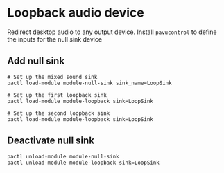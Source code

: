 # Loopback audio device

Redirect desktop audio to any output device. Install `pavucontrol` to define the inputs for the null sink device

## Add null sink

``` shell
# Set up the mixed sound sink
pactl load-module module-null-sink sink_name=LoopSink

# Set up the first loopback sink
pactl load-module module-loopback sink=LoopSink

# Set up the second loopback sink
pactl load-module module-loopback sink=LoopSink
```

## Deactivate null sink

``` shell
pactl unload-module module-null-sink
pactl unload-module module-loopback sink=LoopSink
```
